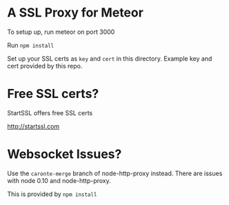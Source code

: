 # A SSL Proxy for Meteor

To setup up, run meteor on port 3000

Run `npm install`

Set up your SSL certs as `key` and `cert` in this directory. Example key and cert provided by this repo.

# Free SSL certs?

StartSSL offers free SSL certs

http://startssl.com

# Websocket Issues?

Use the `caronte-merge` branch of node-http-proxy instead. There are issues with node 0.10 and node-http-proxy.

This is provided by `npm install`
